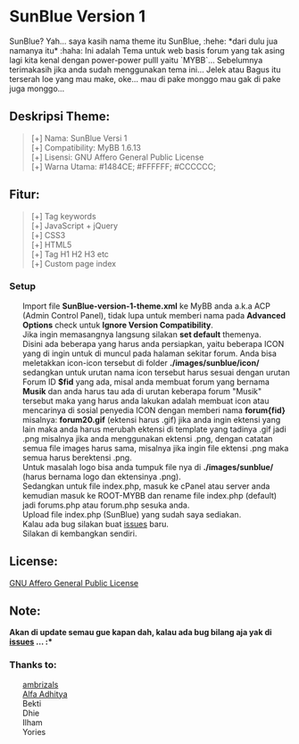 <h1>SunBlue Version 1</h1>
SunBlue? Yah... saya kasih nama theme itu SunBlue, :hehe: *dari dulu jua namanya itu* :haha: Ini adalah Tema untuk web basis forum yang tak asing lagi kita kenal dengan power-power pulll yaitu `MYBB`...
Sebelumnya terimakasih jika anda sudah menggunakan tema ini... Jelek atau Bagus itu terserah loe yang mau make, oke... mau di pake monggo mau gak di pake juga monggo...
<h2>Deskripsi Theme:</h2>
<blockquote>
[+] Nama: SunBlue Versi 1<br>
[+] Compatibility: MyBB 1.6.13<br>
[+] Lisensi: GNU Affero General Public License<br>
[+] Warna Utama: #1484CE; #FFFFFF; #CCCCCC;<br>
</blockquote>
<h2>Fitur:</h2>
<blockquote>
[+] Tag keywords<br>
[+] JavaScript + jQuery<br>
[+] CSS3<br>
[+] HTML5<br>
[+] Tag H1 H2 H3 etc<br>
[+] Custom page index<br>
</blockquote>
<h3>Setup</h3>
<ul class="task-list">
	<li>Import file <strong>SunBlue-version-1-theme.xml</strong> ke MyBB anda a.k.a ACP (Admin Control Panel), tidak lupa untuk memberi nama pada <strong>Advanced Options</strong> check untuk <strong>Ignore Version Compatibility</strong>.</li>
	<li>Jika ingin memasangnya langsung silakan <strong>set default</strong> themenya.</li>
	<li>Disini ada beberapa yang harus anda persiapkan, yaitu beberapa ICON yang di ingin untuk di muncul pada halaman sekitar forum. Anda bisa meletakkan icon-icon tersebut di folder <strong>./images/sunblue/icon/</strong> sedangkan untuk urutan nama icon tersebut harus sesuai dengan urutan Forum ID <strong>$fid</strong> yang ada, misal anda membuat forum yang bernama <strong>Musik</strong> dan anda harus tau ada di urutan keberapa forum "Musik" tersebut maka yang harus anda lakukan adalah membuat icon atau mencarinya di sosial penyedia ICON dengan memberi nama <strong>forum{fid}</strong> misalnya: <strong>forum20.gif</strong> (ektensi harus .gif) jika anda ingin ektensi yang lain maka anda harus merubah ektensi di template yang tadinya .gif jadi .png misalnya jika anda menggunakan ektensi .png, dengan catatan semua file images harus sama, misalnya jika ingin file ektensi .png maka semua harus berektensi .png.</li>
	<li>Untuk masalah logo bisa anda tumpuk file nya di <strong>./images/sunblue/</strong> (harus bernama logo dan ektensinya .png).</li>
	<li>Sedangkan untuk file index.php, masuk ke cPanel atau server anda kemudian masuk ke ROOT-MYBB dan rename file index.php (default) jadi forums.php atau forum.php sesuka anda.</li>
	<li>Upload file index.php (SunBlue) yang sudah saya sediakan.</li>
	<li>Kalau ada bug silakan buat <a href="https://github.com/SunDi3yansyah/SunBlue-version-1/issues">issues</a> baru.</li>
	<li>Silakan di kembangkan sendiri.</li>
</ul>
<h2>License:</h2>
<a href="http://www.gnu.org/licenses/agpl-3.0.html">GNU Affero General Public License</a>
<h2>Note:</h2>
<b>Akan di update semau gue kapan dah, kalau ada bug bilang aja yak di <a href="https://github.com/SunDi3yansyah/SunBlue-version-1/issues">issues</a> ... :*</b>

<h3>Thanks to:</h3>
<ul class="task-list">
	<li><a href="https://github.com/ambrizals">ambrizals</a></li>
	<li><a href="https://github.com/alfa6661">Alfa Adhitya</a></li>
	<li>Bekti</li>
	<li>Dhie</li>
	<li>Ilham</li>
	<li>Yories</li>
</ul>
